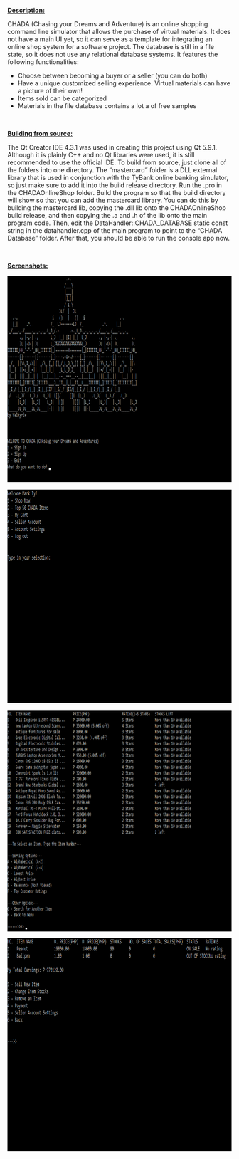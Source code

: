 <p><strong><u>Description:</u></strong></p>
<p>CHADA (Chasing your Dreams and Adventure) is an online shopping command line simulator that allows the purchase of virtual materials. It does not have a main UI yet, so it can serve as a template for integrating an online shop system for a software project. The database is still in a file state, so it does not use any relational database systems. It features the following functionalities:</p>
<ul>
<li>Choose between becoming a buyer or a seller (you can do both)</li>
<li>Have a unique customized selling experience. Virtual materials can have a picture of their own!</li>
<li>Items sold can be categorized</li>
<li>Materials in the file database contains a lot a of free samples</li>
</ul>
<p>&nbsp;</p>
<p><strong><u>Building from source:</u></strong></p>
<p>The Qt Creator IDE 4.3.1 was used in creating this project using Qt 5.9.1. Although it is plainly C++ and no Qt libraries were used, it is still recommended to use the official IDE. To build from source, just clone all of the folders into one directory. The &ldquo;mastercard&rdquo; folder is a DLL external library that is used in conjunction with the TyBank online banking simulator, so just make sure to add it into the build release directory. Run the .pro in the CHADAOnlineShop folder. Build the program so that the build directory will show so that you can add the mastercard library. You can do this by building the mastercard lib, copying the .dll lib onto the CHADAOnlineShop build release, and then copying the .a and .h of the lib onto the main program code. Then, edit the DataHandler::CHADA_DATABASE static const string in the datahandler.cpp of the main program to point to the &ldquo;CHADA Database&rdquo; folder. After that, you should be able to run the console app now.</p>
<p>&nbsp;</p>
<p><strong><u>Screenshots:</u></strong></p>
<p style="text-align: center;"><strong><u><img src="https://raw.githubusercontent.com/markytools/chada-cmd-shop-simulator/master/CHADAOnlineShop/other/screenshot1.png" alt="" width="948" height="464" /></u></strong></p>
<p style="text-align: center;"><strong><u><img src="https://raw.githubusercontent.com/markytools/chada-cmd-shop-simulator/master/CHADAOnlineShop/other/screenshot2.png" alt="" width="960" height="480" /></u></strong></p>
<p><strong><u><img style="display: block; margin-left: auto; margin-right: auto;" src="https://raw.githubusercontent.com/markytools/chada-cmd-shop-simulator/master/CHADAOnlineShop/other/screenshot3.png" alt="" width="907" height="496" /></u></strong></p>
<p style="text-align: center;"><strong><u><img src="https://raw.githubusercontent.com/markytools/chada-cmd-shop-simulator/master/CHADAOnlineShop/other/screenshot4.png" alt="" width="960" height="480" /></u></strong></p>
